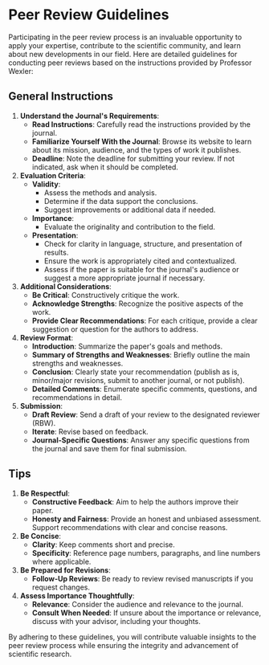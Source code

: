 # Peer Review Guidelines

Participating in the peer review process is an invaluable opportunity to apply your expertise, contribute to the scientific community, and learn about new developments in our field. Here are detailed guidelines for conducting peer reviews based on the instructions provided by Professor Wexler:

## General Instructions

1. **Understand the Journal's Requirements**:
   * **Read Instructions**: Carefully read the instructions provided by the journal.
   * **Familiarize Yourself With the Journal**: Browse its website to learn about its mission, audience, and the types of work it publishes.
   * **Deadline**: Note the deadline for submitting your review. If not indicated, ask when it should be completed.
2. **Evaluation Criteria**:
   * **Validity**:
     * Assess the methods and analysis.
     * Determine if the data support the conclusions.
     * Suggest improvements or additional data if needed.
   * **Importance**:
     * Evaluate the originality and contribution to the field.
   * **Presentation**:
     * Check for clarity in language, structure, and presentation of results.
     * Ensure the work is appropriately cited and contextualized.
     * Assess if the paper is suitable for the journal's audience or suggest a more appropriate journal if necessary.
3. **Additional Considerations**:
   * **Be Critical**: Constructively critique the work.
   * **Acknowledge Strengths**: Recognize the positive aspects of the work.
   * **Provide Clear Recommendations**: For each critique, provide a clear suggestion or question for the authors to address.
4. **Review Format**:
   * **Introduction**: Summarize the paper's goals and methods.
   * **Summary of Strengths and Weaknesses**: Briefly outline the main strengths and weaknesses.
   * **Conclusion**: Clearly state your recommendation (publish as is, minor/major revisions, submit to another journal, or not publish).
   * **Detailed Comments**: Enumerate specific comments, questions, and recommendations in detail.
5. **Submission**:
   * **Draft Review**: Send a draft of your review to the designated reviewer (RBW).
   * **Iterate**: Revise based on feedback.
   * **Journal-Specific Questions**: Answer any specific questions from the journal and save them for final submission.

## Tips

1. **Be Respectful**:
   * **Constructive Feedback**: Aim to help the authors improve their paper.
   * **Honesty and Fairness**: Provide an honest and unbiased assessment. Support recommendations with clear and concise reasons.
2. **Be Concise**:
   * **Clarity**: Keep comments short and precise.
   * **Specificity**: Reference page numbers, paragraphs, and line numbers where applicable.
3. **Be Prepared for Revisions**:
   * **Follow-Up Reviews**: Be ready to review revised manuscripts if you request changes.
4. **Assess Importance Thoughtfully**:
   * **Relevance**: Consider the audience and relevance to the journal.
   * **Consult When Needed**: If unsure about the importance or relevance, discuss with your advisor, including your thoughts.

By adhering to these guidelines, you will contribute valuable insights to the peer review process while ensuring the integrity and advancement of scientific research.
